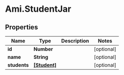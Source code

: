 # Ami.StudentJar

## Properties
Name | Type | Description | Notes
------------ | ------------- | ------------- | -------------
**id** | **Number** |  | [optional] 
**name** | **String** |  | [optional] 
**students** | [**[Student]**](Student.md) |  | [optional] 


